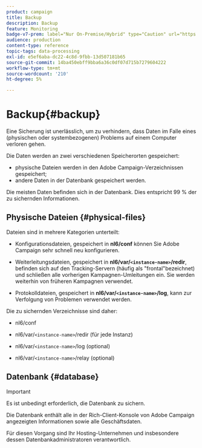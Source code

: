 ```yaml
---
product: campaign
title: Backup
description: Backup
feature: Monitoring
badge-v7-prem: label="Nur On-Premise/Hybrid" type="Caution" url="https://experienceleague.adobe.com/docs/campaign-classic/using/installing-campaign-classic/architecture-and-hosting-models/hosting-models-lp/hosting-models.html?lang=de" tooltip="Gilt nur für Hybrid- und On-Premise-Bereitstellungen"
audience: production
content-type: reference
topic-tags: data-processing
exl-id: e5ef6aba-dc22-4c8d-9fbb-13d507181b65
source-git-commit: 14ba450ebff9bba6a36c0df07d715b7279604222
workflow-type: tm+mt
source-wordcount: '210'
ht-degree: 5%

---
```


# Backup{#backup}

Eine Sicherung ist unerlässlich, um zu verhindern, dass Daten im Falle eines (physischen oder systembezogenen) Problems auf einem Computer verloren gehen.

Die Daten werden an zwei verschiedenen Speicherorten gespeichert:

* physische Dateien werden in den Adobe Campaign-Verzeichnissen gespeichert;
* andere Daten in der Datenbank gespeichert werden.

Die meisten Daten befinden sich in der Datenbank. Dies entspricht 99 % der zu sichernden Informationen.

## Physische Dateien {#physical-files}

Dateien sind in mehrere Kategorien unterteilt:

* Konfigurationsdateien, gespeichert in **nl6/conf** können Sie Adobe Campaign sehr schnell neu konfigurieren.

* Weiterleitungsdateien, gespeichert in  **nl6/var/`<instance-name>`/redir**, befinden sich auf den Tracking-Servern (häufig als &quot;frontal&quot;bezeichnet) und schließen alle vorherigen Kampagnen-Umleitungen ein. Sie werden weiterhin von früheren Kampagnen verwendet.

* Protokolldateien, gespeichert in **nl6/var/`<instance-name>`/log**, kann zur Verfolgung von Problemen verwendet werden.

Die zu sichernden Verzeichnisse sind daher:

* nl6/conf

* nl6/var/`<instance-name>`/redir (für jede Instanz)

* nl6/var/`<instance-name>`/log (optional)

* nl6/var/`<instance-name>`/relay (optional)


## Datenbank {#database}

>[!IMPORTANT]
>
>Es ist unbedingt erforderlich, die Datenbank zu sichern.


Die Datenbank enthält alle in der Rich-Client-Konsole von Adobe Campaign angezeigten Informationen sowie alle Geschäftsdaten.

Für diesen Vorgang sind Ihr Hosting-Unternehmen und insbesondere dessen Datenbankadministratoren verantwortlich.
